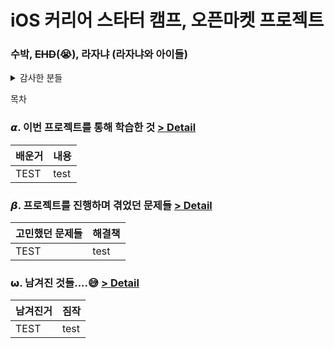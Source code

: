 # iOS 커리어 스타터 캠프, 오픈마켓 프로젝트

### 수박, ~~EHD~~(😭), 라자냐 (라자냐와 아이들)

<details>
<summary>감사한 분들</summary>
<div>

프로젝트를 진행하면서 부족한 지식에 대해 특히
> 지스: <https://github.com/hrjy6278> <br>
> 타코캣: <https://github.com/Ldoy> <br>
> 코든: <https://github.com/ictechgy> <br>
> 루얀: <https://github.com/KimWanki> <br>
> 
의 도움을 받았습니다. 정말 감사합니다👍

</div>
</details>

목차

### 𝞪. 이번 프로젝트를 통해 학습한 것 [> Detail](./docs/learned/README.md)
|배운거|내용|
|---|---|
|TEST|test|

### 𝞫. 프로젝트를 진행하며 겪었던 문제들  [> Detail](./docs/issue/README.md)
|고민했던 문제들|해결책|
|---|---|
|TEST|test|

### 𝞈. 남겨진 것들....😅  [> Detail](./docs/remained/README.md)

|남겨진거|짐작|
|---|---|
|TEST|test|